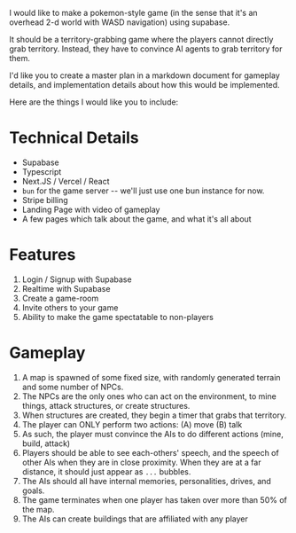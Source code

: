 I would like to make a pokemon-style game (in the sense that it's an overhead 2-d world with WASD navigation) using supabase.

It should be a territory-grabbing game where the players cannot directly grab territory. Instead, they have to convince AI agents to grab territory for them.

I'd like you to create a master plan in a markdown document for gameplay details, and implementation details about how this would be implemented.

Here are the things I would like you to include:

# Technical Details
- Supabase
- Typescript
- Next.JS / Vercel / React
- `bun` for the game server -- we'll just use one bun instance for now.
- Stripe billing
- Landing Page with video of gameplay
- A few pages which talk about the game, and what it's all about

# Features
1. Login / Signup with Supabase
2. Realtime with Supabase
3. Create a game-room
4. Invite others to your game
5. Ability to make the game spectatable to non-players

# Gameplay
1. A map is spawned of some fixed size, with randomly generated terrain and some number of NPCs.
2. The NPCs are the only ones who can act on the environment, to mine things, attack structures, or create structures.
3. When structures are created, they begin a timer that grabs that territory.
4. The player can ONLY perform two actions:
     (A) move
     (B) talk
5. As such, the player must convince the AIs to do different actions (mine, build, attack)
6. Players should be able to see each-others' speech, and the speech of other AIs when they are in close proximity. When they are at a far distance, it should just appear as `...` bubbles.
7.  The AIs should all have internal memories, personalities, drives, and goals.
8. The game terminates when one player has taken over more than 50% of the map.
9. The AIs can create buildings that are affiliated with any player